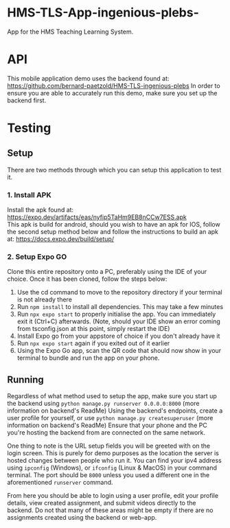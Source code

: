 # HMS-TLS-App-ingenious-plebs-
App for the HMS Teaching Learning System.

# API
This mobile application demo uses the backend found at: https://github.com/bernard-paetzold/HMS-TLS-ingenious-plebs
In order to ensure you are able to accurately run this demo, make sure you set up the backend first.

# Testing
## Setup
There are two methods through which you can setup this application to test it.

### 1. Install APK
Install the apk found at: https://expo.dev/artifacts/eas/nyfip5TaHm9EB8nCCw7ESS.apk <br>
This apk is build for android, should you wish to have an apk for IOS, follow the second setup method below and follow the instructions to build an apk at: https://docs.expo.dev/build/setup/

### 2. Setup Expo GO
Clone this entire repository onto a PC, preferably using the IDE of your choice.
Once it has been cloned, follow the steps below:
1. Use the cd command to move to the repository directory if your terminal is not already there
2. Run `npm install` to install all dependencies. This may take a few minutes
3. Run `npx expo start` to properly initialise the app. You can immediately exit it (Ctrl+C) afterwards.
(Note, should your IDE show an error coming from tsconfig.json at this point, simply restart the IDE)
4. Install Expo go from your appstore of choice if you don't already have it
5. Run `npx expo start` again if you exited out of it earlier
6. Using the Expo Go app, scan the QR code that should now show in your terminal to bundle and run the app on your phone.

## Running
Regardless of what method used to setup the app, make sure you start up the backend using `python manage.py runserver 0.0.0.0:8000` (more information on backend's ReadMe)
Using the backend's endpoints, create a user profile for yourself, or use `python manage.py createsuperuser` (more information on backend's ReadMe)
Ensure that your phone and the PC you're hosting the backend from are connected on the same network.

One thing to note is the URL setup fields you will be greeted with on the login screen. This is purely for demo purposes as the location the server is hosted changes between people who run it.
You can find your ipv4 address using `ipconfig` (Windows), or `ifconfig` (Linux & MacOS) in your command terminal.
The port should be `8000` unless you used a different one in the aforementioned `runserver` command.

From here you should be able to login using a user profile, edit your profile details, view created assignment, and submit videos directly to the backend.
Do not that many of these areas might be empty if there are no assignments created using the backend or web-app.
